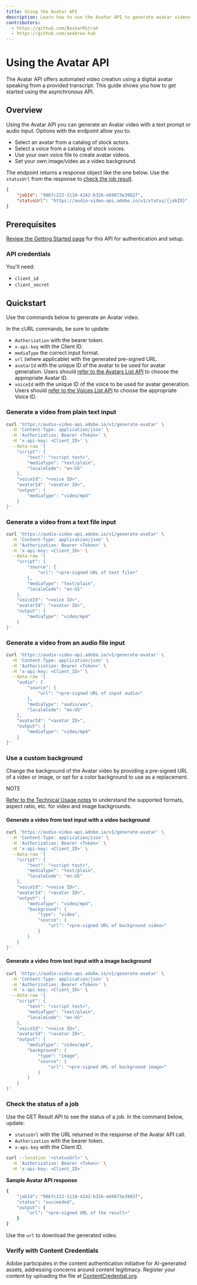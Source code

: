 ```yaml
---
title: Using the Avatar API
description: Learn how to use the Avatar API to generate avatar videos.
contributors:
  - https://github.com/BaskarMitrah
  - https://github.com/aeabreu-hub
---
```


# Using the Avatar API

The Avatar API offers automated video creation using a digital avatar speaking from a provided transcript. This guide shows you how to get started using the asynchronous API.

## Overview

Using the Avatar API you can generate an Avatar video with a text prompt or audio input.
Options with the endpoint allow you to:

- Select an avatar from a catalog of stock actors.
- Select a voice from a catalog of stock voices.
- Use your own voice file to create avatar videos.
- Set your own image/video as a video background.

The endpoint returns a response object like the one below. Use the `statusUrl` from the response to [check the job result](#check-the-status-of-a-job).

```json
{
    "jobId": "986fc222-1118-4242-b326-eb9873e3982f",
    "statusUrl": "https://audio-video-api.adobe.io/v1/status/{jobID}"
}
```

## Prerequisites

[Review the Getting Started page](/getting_started/) for this API for authentication and setup.

### API credentials

You'll need:

- ```client_id```
- ```client_secret```

## Quickstart

Use the commands below to generate an Avatar video.

In the cURL commands, be sure to update:

-  `Authorization` with the bearer token.
-  `x-api-key` with the Client ID.
-  `mediaType` the correct input format.
-  `url` (where applicable) with the generated pre-signed URL.
-  `avatarId` with the unique ID of the avatar to be used for avatar generation. Users should [refer to the Avatars List API](/api) to choose the appropriate Avatar ID.
-  `voiceId` with the unique ID of the voice to be used for avatar generation. Users should [refer to the Voices List API](/api) to choose the appropriate Voice ID.

### Generate a video from plain text input

```bash
curl 'https://audio-video-api.adobe.io/v1/generate-avatar' \
  -H 'Content-Type: application/json' \
  -H 'Authorization: Bearer <Token>' \
  -H 'x-api-key: <Client_ID>' \
  --data-raw '{
    "script": {
        "text": "<script text>",
        "mediaType": "text/plain",
        "localeCode": "en-US"
    },
    "voiceId": "<voice ID>",
    "avatarId": "<avatar ID>",
    "output": {
        "mediaType": "video/mp4"
    }
}'
```

### Generate a video from a text file input

```bash
curl 'https://audio-video-api.adobe.io/v1/generate-avatar' \
  -H 'Content-Type: application/json' \
  -H 'Authorization: Bearer <Token>' \
  -H 'x-api-key: <Client_ID>' \
  --data-raw '{
    "script": {
        "source": {
            "url": "<pre-signed URL of text file>"
        },
        "mediaType": "text/plain",
        "localeCode": "en-US"
    },
    "voiceId": "<voice ID>",
    "avatarId": "<avatar ID>",
    "output": {
        "mediaType": "video/mp4"
    }
}'
```

### Generate a video from an audio file input

```bash
curl 'https://audio-video-api.adobe.io/v1/generate-avatar' \
  -H 'Content-Type: application/json' \
  -H 'Authorization: Bearer <Token>' \
  -H 'x-api-key: <Client_ID>' \
  --data-raw '{
    "audio": {
        "source": {
            "url": "<pre-signed URL of input audio>"
        },
        "mediaType": "audio/wav",
        "localeCode": "en-US"
    },
    "avatarId": "<avatar ID>",
    "output": {
        "mediaType": "video/mp4"
    }
}'  
```

### Use a custom background

Change the background of the Avatar video by providing a pre-signed URL of a video or image, or opt for a color background to use as a replacement.

<InlineAlert slots="header,text" />

NOTE

[Refer to the Technical Usage notes](/getting_started/usage/) to understand the supported formats, aspect ratio, etc. for video and image backgrounds.

#### Generate a video from text input with a video background

```bash
curl 'https://audio-video-api.adobe.io/v1/generate-avatar' \
  -H 'Content-Type: application/json' \
  -H 'Authorization: Bearer <Token>' \
  -H 'x-api-key: <Client_ID>' \
  --data-raw '{
    "script": {
        "text": "<script text>",
        "mediaType": "text/plain",
        "localeCode": "en-US"
    },
    "voiceId": "<voice ID>",
    "avatarId": "<avatar ID>",
    "output": {
        "mediaType": "video/mp4",
        "background": {
            "type": "video",
            "source": {
                "url": "<pre-signed URL of background video>"
            }
        }
    }
}'  
```

#### Generate a video from text input with a image background

```bash
curl 'https://audio-video-api.adobe.io/v1/generate-avatar' \
  -H 'Content-Type: application/json' \
  -H 'Authorization: Bearer <Token>' \
  -H 'x-api-key: <Client_ID>' \
  --data-raw '{
    "script": {
        "text": "<script text>",
        "mediaType": "text/plain",
        "localeCode": "en-US"
    },
    "voiceId": "<voice ID>",
    "avatarId": "<avatar ID>",
    "output": {
        "mediaType": "video/mp4",
        "background": {
            "type": "image",
            "source": {
                "url": "<pre-signed URL of background image>"
            }
        }
    }
}'  
```

### Check the status of a job

Use the GET Result API to see the status of a job. In the command below, update:

- `statusUrl` with the URL returned in the response of the Avatar API call.
- `Authorization` with the bearer token.
- `x-api-key` with the Client ID.

```bash
curl --location '<statusUrl>' \
  -H 'Authorization: Bearer <Token>' \
  -H 'x-api-key: <Client_ID>' 
```

**Sample Avatar API response**

```bash
{
    "jobId": "986fc222-1118-4242-b326-eb9873e3982f",
    "status": "succeeded",
    "output": {
        "url": "<pre-signed URL of the result>"
    }
}
```

Use the `url` to download the generated video.

### Verify with Content Credentials

Adobe participates in the content authentication initiative for AI-generated assets, addressing concerns around content legitimacy. Register your content by uploading the file at [ContentCredential.org](https://contentcredentials.org/verify).
